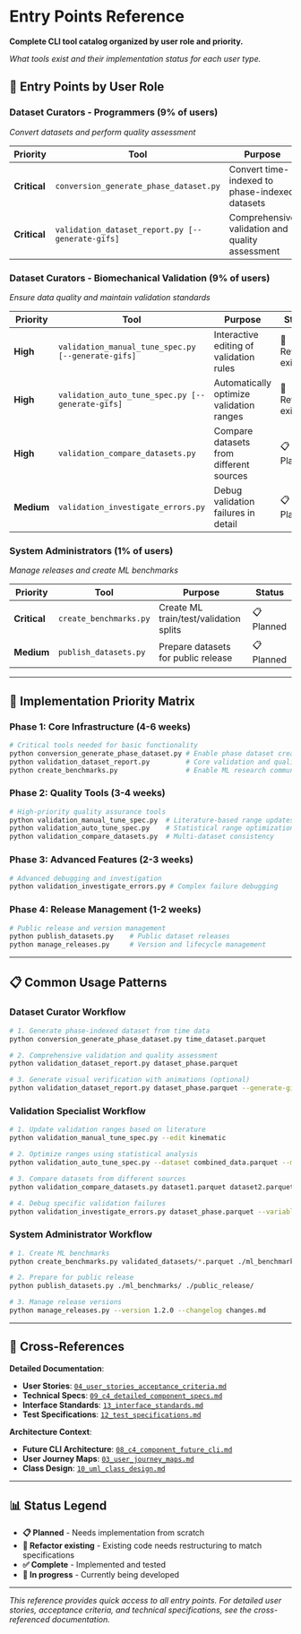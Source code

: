 # Entry Points Reference

**Complete CLI tool catalog organized by user role and priority.**

*What tools exist and their implementation status for each user type.*

## 🎯 Entry Points by User Role

### **Dataset Curators - Programmers (9% of users)**
*Convert datasets and perform quality assessment*

| Priority | Tool | Purpose | Status |
|----------|------|---------|--------|
| **Critical** | `conversion_generate_phase_dataset.py` | Convert time-indexed to phase-indexed datasets | 📋 Planned |
| **Critical** | `validation_dataset_report.py [--generate-gifs]` | Comprehensive validation and quality assessment | 🚧 Refactor existing |

### **Dataset Curators - Biomechanical Validation (9% of users)**  
*Ensure data quality and maintain validation standards*

| Priority | Tool | Purpose | Status |
|----------|------|---------|--------|
| **High** | `validation_manual_tune_spec.py [--generate-gifs]` | Interactive editing of validation rules | 🚧 Refactor existing |
| **High** | `validation_auto_tune_spec.py [--generate-gifs]` | Automatically optimize validation ranges | 🚧 Refactor existing |
| **High** | `validation_compare_datasets.py` | Compare datasets from different sources | 📋 Planned |
| **Medium** | `validation_investigate_errors.py` | Debug validation failures in detail | 📋 Planned |

### **System Administrators (1% of users)**
*Manage releases and create ML benchmarks*

| Priority | Tool | Purpose | Status |
|----------|------|---------|--------|
| **Critical** | `create_benchmarks.py` | Create ML train/test/validation splits | 📋 Planned |
| **Medium** | `publish_datasets.py` | Prepare datasets for public release | 📋 Planned |

---

## 🚀 Implementation Priority Matrix

### **Phase 1: Core Infrastructure (4-6 weeks)**
```bash
# Critical tools needed for basic functionality
python conversion_generate_phase_dataset.py # Enable phase dataset creation
python validation_dataset_report.py         # Core validation and quality assessment
python create_benchmarks.py                 # Enable ML research community
```

### **Phase 2: Quality Tools (3-4 weeks)**
```bash
# High-priority quality assurance tools
python validation_manual_tune_spec.py  # Literature-based range updates
python validation_auto_tune_spec.py    # Statistical range optimization
python validation_compare_datasets.py  # Multi-dataset consistency
```

### **Phase 3: Advanced Features (2-3 weeks)**
```bash
# Advanced debugging and investigation
python validation_investigate_errors.py # Complex failure debugging
```

### **Phase 4: Release Management (1-2 weeks)**
```bash
# Public release and version management
python publish_datasets.py    # Public dataset releases
python manage_releases.py     # Version and lifecycle management
```

---

## 📋 Common Usage Patterns

### **Dataset Curator Workflow**
```bash
# 1. Generate phase-indexed dataset from time data
python conversion_generate_phase_dataset.py time_dataset.parquet

# 2. Comprehensive validation and quality assessment
python validation_dataset_report.py dataset_phase.parquet

# 3. Generate visual verification with animations (optional)
python validation_dataset_report.py dataset_phase.parquet --generate-gifs
```

### **Validation Specialist Workflow**
```bash
# 1. Update validation ranges based on literature
python validation_manual_tune_spec.py --edit kinematic

# 2. Optimize ranges using statistical analysis
python validation_auto_tune_spec.py --dataset combined_data.parquet --method percentile_95

# 3. Compare datasets from different sources
python validation_compare_datasets.py dataset1.parquet dataset2.parquet

# 4. Debug specific validation failures
python validation_investigate_errors.py dataset_phase.parquet --variable knee_flexion_angle
```

### **System Administrator Workflow**
```bash
# 1. Create ML benchmarks
python create_benchmarks.py validated_datasets/*.parquet ./ml_benchmarks/

# 2. Prepare for public release
python publish_datasets.py ./ml_benchmarks/ ./public_release/

# 3. Manage release versions
python manage_releases.py --version 1.2.0 --changelog changes.md
```

---

## 🔗 Cross-References

**Detailed Documentation**:
- **User Stories**: [`04_user_stories_acceptance_criteria.md`](04_user_stories_acceptance_criteria.md)
- **Technical Specs**: [`09_c4_detailed_component_specs.md`](09_c4_detailed_component_specs.md)  
- **Interface Standards**: [`13_interface_standards.md`](13_interface_standards.md)
- **Test Specifications**: [`12_test_specifications.md`](12_test_specifications.md)

**Architecture Context**:
- **Future CLI Architecture**: [`08_c4_component_future_cli.md`](08_c4_component_future_cli.md)
- **User Journey Maps**: [`03_user_journey_maps.md`](03_user_journey_maps.md)
- **Class Design**: [`10_uml_class_design.md`](10_uml_class_design.md)

---

## 📊 Status Legend

- **📋 Planned** - Needs implementation from scratch
- **🚧 Refactor existing** - Existing code needs restructuring to match specifications  
- **✅ Complete** - Implemented and tested
- **🔄 In progress** - Currently being developed

---

*This reference provides quick access to all entry points. For detailed user stories, acceptance criteria, and technical specifications, see the cross-referenced documentation.*